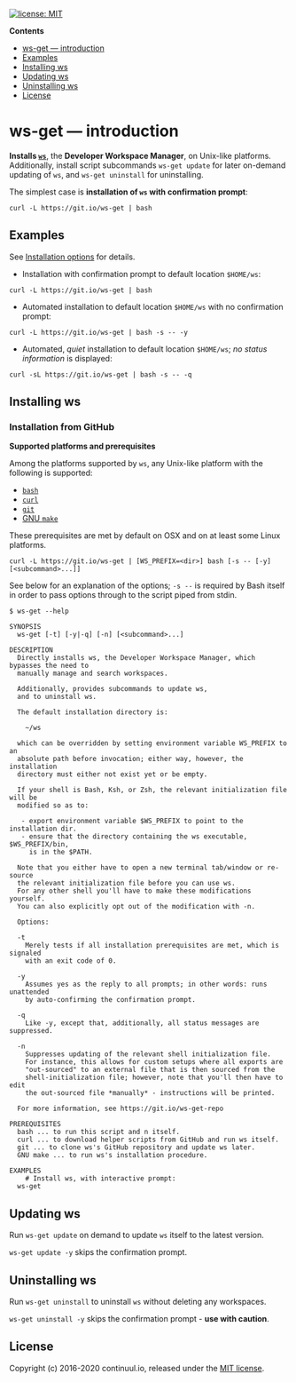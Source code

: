 [![license: MIT](https://img.shields.io/badge/license-MIT-blue.svg)](https://github.com/continuul/ws-get/blob/master/LICENSE)

**Contents**

- [ws-get &mdash; introduction](#ws-get--introduction)
- [Examples](#examples)
- [Installing ws](#installing-ws)
- [Updating ws](#updating-ws)
- [Uninstalling ws](#uninstalling-ws)
- [License](#license)

# ws-get &mdash; introduction

**Installs [`ws`][ws]**, the **Developer Workspace Manager**, on Unix-like platforms.
Additionally, install script subcommands `ws-get update` for later on-demand updating of `ws`, and `ws-get uninstall` for uninstalling.

The simplest case is **installation of `ws` with confirmation prompt**:

```shell
curl -L https://git.io/ws-get | bash
```

## Examples

See [Installation options](#installation-options) for details.

* Installation with confirmation prompt to default location `$HOME/ws`:

```shell
curl -L https://git.io/ws-get | bash
```

* Automated installation to default location `$HOME/ws` with no confirmation prompt:

```shell
curl -L https://git.io/ws-get | bash -s -- -y
```

* Automated, _quiet_ installation to default location `$HOME/ws`; _no status information_
is displayed:

```shell
curl -sL https://git.io/ws-get | bash -s -- -q
```

## Installing ws

### Installation from GitHub

**Supported platforms and prerequisites**

Among the platforms supported by `ws`, any Unix-like platform with the following is supported:

* [`bash`](http://www.gnu.org/software/bash/)
* [`curl`](http://curl.haxx.se/)
* [`git`](http://git-scm.com/)
* [GNU `make`](http://www.gnu.org/software/make/)

These prerequisites are met by default on OSX and on at least some Linux platforms.

```shell
curl -L https://git.io/ws-get | [WS_PREFIX=<dir>] bash [-s -- [-y] [<subcommand>...]]
```

See below for an explanation of the options; `-s --` is required by Bash itself in order to pass options through to the script piped from stdin.

```nohighlight
$ ws-get --help

SYNOPSIS
  ws-get [-t] [-y|-q] [-n] [<subcommand>...]

DESCRIPTION
  Directly installs ws, the Developer Workspace Manager, which bypasses the need to
  manually manage and search workspaces.

  Additionally, provides subcommands to update ws,
  and to uninstall ws.

  The default installation directory is:

    ~/ws

  which can be overridden by setting environment variable WS_PREFIX to an
  absolute path before invocation; either way, however, the installation
  directory must either not exist yet or be empty.

  If your shell is Bash, Ksh, or Zsh, the relevant initialization file will be
  modified so as to:

   - export environment variable $WS_PREFIX to point to the installation dir.
   - ensure that the directory containing the ws executable, $WS_PREFIX/bin,
     is in the $PATH.

  Note that you either have to open a new terminal tab/window or re-source
  the relevant initialization file before you can use ws.
  For any other shell you'll have to make these modifications yourself.
  You can also explicitly opt out of the modification with -n.

  Options:

  -t
    Merely tests if all installation prerequisites are met, which is signaled
    with an exit code of 0.

  -y
    Assumes yes as the reply to all prompts; in other words: runs unattended
    by auto-confirming the confirmation prompt.

  -q
    Like -y, except that, additionally, all status messages are suppressed.

  -n
    Suppresses updating of the relevant shell initialization file.
    For instance, this allows for custom setups where all exports are
    "out-sourced" to an external file that is then sourced from the
    shell-initialization file; however, note that you'll then have to edit
    the out-sourced file *manually* - instructions will be printed.

  For more information, see https://git.io/ws-get-repo

PREREQUISITES
  bash ... to run this script and n itself.
  curl ... to download helper scripts from GitHub and run ws itself.
  git ... to clone ws's GitHub repository and update ws later.
  GNU make ... to run ws's installation procedure.

EXAMPLES
    # Install ws, with interactive prompt:
  ws-get
```

## Updating ws

Run `ws-get update` on demand to update `ws` itself to the latest version.

`ws-get update -y` skips the confirmation prompt.

## Uninstalling ws

Run `ws-get uninstall` to uninstall `ws` without deleting any workspaces.

`ws-get uninstall -y` skips the confirmation prompt - **use with caution**.

## License

Copyright (c) 2016-2020 continuul.io, released under the [MIT license](https://spdx.org/licenses/MIT#licenseText).

  [ws]: https://github.com/continuul/ws
